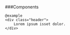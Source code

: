 ###Components    
    
    @example
    <div class="header">
        Lorem ipsum isset dolor.
    </div>